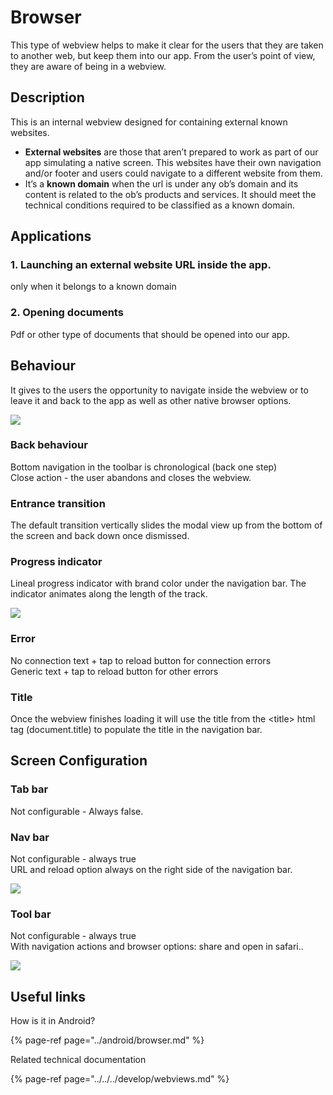 # Browser

This type of webview helps to make it clear for the users that they are taken to another web, but keep them into our app. From the user’s point of view, they are aware of being in a webview.

## Description

This is an internal webview designed for containing external known websites.

* **External websites** are those that aren’t prepared to work as part of our app simulating a native screen. This websites have their own navigation and/or footer and users could navigate to a different website from them. 
* It’s a **known domain** when the url is under any ob’s domain and its content is related to the ob’s products and services. It should meet the technical conditions required to be classified as a known domain.  

## Applications

### 1. Launching an external website URL inside the app.

 only when it belongs to a known domain

### 2. Opening documents

Pdf or other type of documents that should be opened into our app.



## Behaviour

It gives to the users the opportunity to navigate inside the webview or to leave it and back to the app as well as other native browser options.

![](../img/ios_browser.png)

### Back behaviour

Bottom navigation in the toolbar is chronological \(back one step\)  
Close action - the user abandons and closes the webview.

### Entrance transition

The default transition vertically slides the modal view up from the bottom of the screen and back down once dismissed.

### Progress indicator

Lineal progress indicator with brand color under the navigation bar. The indicator animates along the length of the track.

![](../img/ios_progress-indicator_browser.png)

### Error

No connection text + tap to reload button for connection errors  
Generic text + tap to reload button for other errors

### Title

Once the webview finishes loading it will use the title from the &lt;title&gt; html tag \(document.title\) to populate the title in the navigation bar.

## Screen Configuration

### Tab bar

Not configurable - Always false.

### Nav bar

Not configurable - always true  
URL and reload option always on the right side of the navigation bar.

![](../img/ios_browser_navbar.png)

### Tool bar

Not configurable  - always true  
With navigation actions and browser options: share and open in safari..

![](../img/ios_browser_toolbar.png)

## Useful links <a id="useful-links"></a>

How is it in Android?

{% page-ref page="../android/browser.md" %}

 Related technical documentation

{% page-ref page="../../../develop/webviews.md" %}

